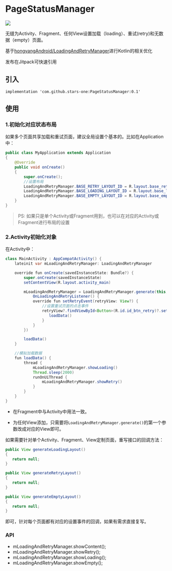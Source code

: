 # PageStatusManager

<img id="badge" src="https://jitpack.io/v/stars-one/PageStatusManager.svg">

无缝为Activity、Fragment、任何View设置加载（loading）、重试(retry)和无数据（empty）页面。

基于[hongyangAndroid/LoadingAndRetryManager](https://github.com/hongyangAndroid/LoadingAndRetryManager)进行Kotlin的相关优化

发布在Jitpack可快速引用

## 引入

```
implementation 'com.github.stars-one:PageStatusManager:0.1'
```

## 使用

### 1.初始化对应状态布局
如果多个页面共享加载和重试页面，建议全局设置个基本的。比如在Application中：

```java
public class MyApplication extends Application
{
    @Override
    public void onCreate()
    {
        super.onCreate();
        //设置布局
        LoadingAndRetryManager.BASE_RETRY_LAYOUT_ID = R.layout.base_retry; //重试
        LoadingAndRetryManager.BASE_LOADING_LAYOUT_ID = R.layout.base_loading; //加载中
        LoadingAndRetryManager.BASE_EMPTY_LAYOUT_ID = R.layout.base_empty;//空数据
    }
}
```

> PS: 如果只是单个Activity或Fragment用到，也可以在对应的Activity或Fragment进行布局的设置

### 2.Activity初始化对象
在Activity中：

```java
class MainActivity : AppCompatActivity() {
    lateinit var mLoadingAndRetryManager: LoadingAndRetryManager

    override fun onCreate(savedInstanceState: Bundle?) {
        super.onCreate(savedInstanceState)
        setContentView(R.layout.activity_main)

        mLoadingAndRetryManager = LoadingAndRetryManager.generate(this,object :
            OnLoadingAndRetryListener() {
            override fun setRetryEvent(retryView: View?) {
                //设置重试页面的点击事件
                retryView?.findViewById<Button>(R.id.id_btn_retry)?.setOnClickListener {
                   loadData()
                }
            }
        })

        loadData()
    }

    //模拟加载数据
    fun loadData() {
        thread {
            mLoadingAndRetryManager.showLoading()
            Thread.sleep(2000)
            runOnUiThread {
                mLoadingAndRetryManager.showRetry()
            }
        }
    }
}
```
* 在Fragment中与Activity中用法一致。

* 为任何View添加，只需要将`LoadingAndRetryManager.generate()`的第一个参数改成对应的View即可。


如果需要针对单个Activity、Fragment、View定制页面，重写接口的回调方法：

```java
public View generateLoadingLayout()
{
   return null;
}

public View generateRetryLayout()
{
   return null;
}

public View generateEmptyLayout()
{
   return null;
}
```
即可，针对每个页面都有对应的设置事件的回调，如果有需求直接复写。

### API

* mLoadingAndRetryManager.showContent();
* mLoadingAndRetryManager.showRetry();
* mLoadingAndRetryManager.showLoading();
* mLoadingAndRetryManager.showEmpty();
